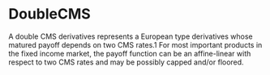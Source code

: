 # DoubleCMS
A double CMS derivatives represents a European type derivatives whose matured payoff depends on two CMS rates.1 For most important products in the fixed income market, the payoff function can be an affine-linear with respect to two CMS rates and may be possibly capped and/or floored. 
